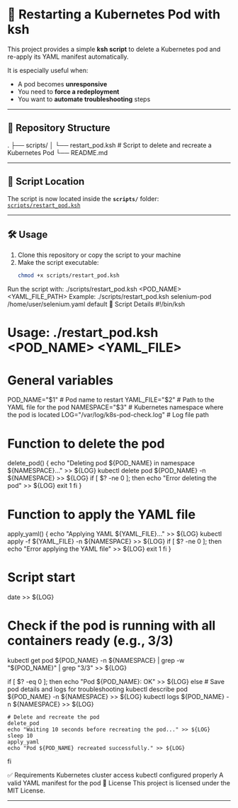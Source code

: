 # 📝 Restarting a Kubernetes Pod with ksh

This project provides a simple **ksh script** to delete a Kubernetes pod and re-apply its YAML manifest automatically.  

It is especially useful when:
- A pod becomes **unresponsive**  
- You need to **force a redeployment**  
- You want to **automate troubleshooting** steps  

---

## 📂 Repository Structure  

.
├── scripts/
│ └── restart_pod.ksh # Script to delete and recreate a Kubernetes Pod
└── README.md

---

## 📜 Script Location  

The script is now located inside the **`scripts/`** folder:  
[`scripts/restart_pod.ksh`](scripts/restart_pod.ksh)  

---

## 🛠️ Usage  

1. Clone this repository or copy the script to your machine  
2. Make the script executable:  
   ```bash
   chmod +x scripts/restart_pod.ksh
Run the script with:
./scripts/restart_pod.ksh <POD_NAME> <YAML_FILE_PATH> <NAMESPACE>
Example:
./scripts/restart_pod.ksh selenium-pod /home/user/selenium.yaml default
📖 Script Details
#!/bin/ksh
# Usage: ./restart_pod.ksh <POD_NAME> <YAML_FILE> <NAMESPACE>

# General variables
POD_NAME="$1"        # Pod name to restart
YAML_FILE="$2"       # Path to the YAML file for the pod
NAMESPACE="$3"       # Kubernetes namespace where the pod is located
LOG="/var/log/k8s-pod-check.log"  # Log file path

# Function to delete the pod
delete_pod() {
    echo "Deleting pod ${POD_NAME} in namespace ${NAMESPACE}..." >> ${LOG}
    kubectl delete pod ${POD_NAME} -n ${NAMESPACE} >> ${LOG}
    if [ $? -ne 0 ]; then
        echo "Error deleting the pod" >> ${LOG}
        exit 1
    fi
}

# Function to apply the YAML file
apply_yaml() {
    echo "Applying YAML ${YAML_FILE}..." >> ${LOG}
    kubectl apply -f ${YAML_FILE} -n ${NAMESPACE} >> ${LOG}
    if [ $? -ne 0 ]; then
        echo "Error applying the YAML file" >> ${LOG}
        exit 1
    fi
}

# Script start
date >> ${LOG}
# Check if the pod is running with all containers ready (e.g., 3/3)
kubectl get pod ${POD_NAME} -n ${NAMESPACE} | grep -w "${POD_NAME}" | grep "3/3" >> ${LOG}

if [ $? -eq 0 ]; then
    echo "Pod ${POD_NAME}: OK" >> ${LOG}
else
    # Save pod details and logs for troubleshooting
    kubectl describe pod ${POD_NAME} -n ${NAMESPACE} >> ${LOG}
    kubectl logs ${POD_NAME} -n ${NAMESPACE} >> ${LOG}
    
    # Delete and recreate the pod
    delete_pod
    echo "Waiting 10 seconds before recreating the pod..." >> ${LOG}
    sleep 10
    apply_yaml
    echo "Pod ${POD_NAME} recreated successfully." >> ${LOG}
fi

✅ Requirements
Kubernetes cluster access
kubectl configured properly
A valid YAML manifest for the pod
📜 License
This project is licensed under the MIT License.

---
